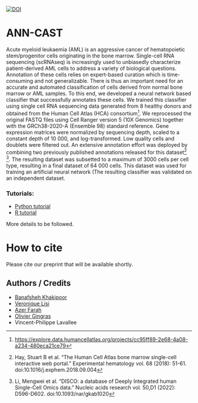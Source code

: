[![DOI](https://zenodo.org/badge/726190560.svg)](https://zenodo.org/doi/10.5281/zenodo.10476103)

#  ANN-CAST

Acute myeloid leukaemia (AML) is an aggressive cancer of hematopoietic stem/progenitor cells originating in the bone marrow. Single-cell RNA sequencing (scRNAseq) is increasingly used to unbiasedly characterize patient-derived AML cells to address a variety of biological questions. Annotation of these cells relies on expert-based curation which is time-consuming and not generalizable. There is thus an important need for an accurate and automated classification of cells derived from normal bone marrow or AML samples. To this end, we developed a neural network based classifier that successfully annotates these cells.
We trained this classifier using  single cell RNA sequencing data generated from 8  healthy donors and obtained from the Human Cell Atlas (HCA) consortium[^1].  We reprocessed the original FASTQ files using Cell Ranger version 5 (10X Genomics) together with the GRCh38-2020-A (Ensemble 98) standard reference. Gene expression matrices were normalized by sequencing depth, scaled to a constant depth of 10 000, and log-transformed. Low quality cells and doublets were filtered out. An extensive annotation effort was deployed by combining  two previously published annotations released for this dataset[^2] [^3]. The resulting dataset was subsetted to a maximum of 3000 cells per cell type, resulting in a final dataset of 64 000 cells. This dataset was used for training an artificial neural network (The resulting classifier was validated on an independent dataset.  
 
### Tutorials:

- [Python tutorial](https://github.com/lavalleelab/AMLclassifier/blob/main/Classifier_python.ipynb)
- [R tutorial](https://github.com/lavalleelab/AMLclassifier/blob/main/Classifier_R.ipynb)

 
More details to be followed.

# How to cite 
Please cite our preprint that will be available shortly.
 
## Authors / Credits


- [Banafsheh Khakipoor](https://github.com/BanafshehKhaki)
- [Veronique Lisi](https://github.com/veroniquelisichusj)
- [Azer Farah](https://github.com/azer-farah)
- [Olivier Gingras](https://github.com/gingo00)
- Vincent-Philippe Lavallee


 
  
[^1]: https://explore.data.humancellatlas.org/projects/cc95ff89-2e68-4a08-a234-480eca21ce79
[^2]: Hay, Stuart B et al. “The Human Cell Atlas bone marrow single-cell interactive web portal.” Experimental hematology vol. 68 (2018): 51-61. doi:10.1016/j.exphem.2018.09.004
[^3]: Li, Mengwei et al. “DISCO: a database of Deeply Integrated human Single-Cell Omics data.” Nucleic acids research vol. 50,D1 (2022): D596-D602. doi:10.1093/nar/gkab1020
 
